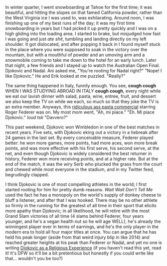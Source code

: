 In winter quarter, I went snowboarding at Tahoe for the first time; it was beautiful, and hitting the slopes on that famed California powder, rather than the West Virginia ice I was used to, was exhilarating. Around noon, I was finishing up one of my best runs of the day; it was my first time snowboarding in years but I had picked it up pretty quickly and I was on a high gliding into the loading area. I started to brake, but misjudged how fast I was going and just *ate shit*, tumbling and landing directly on my left shoulder. It got dislocated, and after popping it back in I found myself stuck in the place where you were supposed to soak in the victory over the mountain, but with a mouthful of powder and an umoving arm and a snowmobile coming to take me down to the hotel for an early lunch. Later that night, a few friends and I stayed up to watch the Australian Open Final. Djokovic and Nadal. Ani asked me, "You're rooting for Nadal right?" "Nope! I like Djokovic."  He and Erik looked at me puzzled. "Really?"

The same thing happened in Italy, funnily enough. You see, **cough cough** WHEN I WAS STUDYING ABROAD IN ITALY **cough cough**, every night while we eat our lavish dinner with salad, pasta, wine, entree, fruit, and dessert we also keep the TV on while we each, so much so that they joke the TV is an extra member. Anyways, this [ridiculous ass pasta commercial](https://www.youtube.com/watch?v=W7rOLRlqhuM) starring Roger Federer was on. My most mom went, "Ah, mi piace." "Eh. Mi piace Djokovic." *loud tsk* "Davvero?"

This past weekend, Djokovic won Wimbledon in one of the best matches in recent years. Five sets, with Djokovic eking out a victory in a tiebreak after 24 games in the last set. By every conceivable measure, Federer played better: he won more games, more points, had more aces, won more break points, and was more effective with his first serve, his second serve, at the net, and even though Djokovic is widely considered the best returner in history, Federer won more receiving points, and at a higher rate. But at the end of the match, it was the wiry Serb who plucked the grass from the court and chewed while most everyone in the stadium, and in my Twitter feed, begrudingly clapped.

I think Djokovic is one of most compelling athletes in the world; I first started rooting for him for pretty dumb reasons. *Wait Wait Don't Tell Me* used the fact he has a monopoly on the world's supply of donkey cheese to bluff a listener, and after that I was hooked. There may be no other athlete so firmly in the running for the greatest of all time in their sport that elicits more apathy than Djokovic; in all likelihood, he will retire with the most Grand Slam victories of all time (4 slams behind Federer, four years younger, and he's a vegan health nut so he will age WELL), he's already the winningest player ever in terms of earnings, and he's the only player in the modern era to hold all four major titles at once. You can argue that he has held his peak longer (aside from that weird injury blip in like 2014) and reached greater heights at his peak than Federer or Nadal, and yet no one is writing [Djokovic as a Religious Experience](https://www.nytimes.com/2006/08/20/sports/playmagazine/20federer.html) (if you haven't read this yet, read it! It's DFW so it'll be a bit pretentious but honestly if you could write like that... wouldn't you be too?) 


